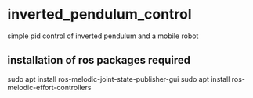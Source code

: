# inverted_pendulum_control
simple pid control of inverted pendulum and a mobile robot 

## installation of ros packages required
sudo apt install ros-melodic-joint-state-publisher-gui
sudo apt install ros-melodic-effort-controllers

